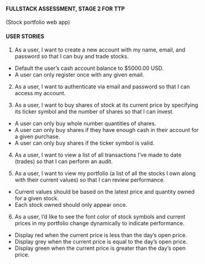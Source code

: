 #### FULLSTACK ASSESSMENT, STAGE 2 FOR TTP
(Stock portfolio web app)

#### USER STORIES
1. As a user, I want to create a new account with my name, email, and password so that I can buy and
trade stocks.
  * Default the user’s cash account balance to $5000.00 USD.
  * A user can only register once with any given email.

2. As a user, I want to authenticate via email and password so that I can access my account.

3. As a user, I want to buy shares of stock at its current price by specifying its ticker symbol and the
number of shares so that I can invest.
  * A user can only buy whole number quantities of shares.
  * A user can only buy shares if they have enough cash in their account for a given purchase.
  * A user can only buy shares if the ticker symbol is valid.

4. As a user, I want to view a list of all transactions I’ve made to date (trades) so that I can perform an
audit.

5. As a user, I want to view my portfolio (a list of all the stocks I own along with their current values) so
that I can review performance.
  * Current values should be based on the latest price and quantity owned for a given stock.
  * Each stock owned should only appear once.

6. As a user, I’d like to see the font color of stock symbols and current prices in my portfolio change
dynamically to indicate performance.
  * Display red when the current price is less than the day’s open price.
  * Display grey when the current price is equal to the day’s open price.
  * Display green when the current price is greater than the day’s open price.